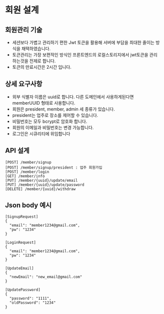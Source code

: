 # 회원 설계

## 회원관리 기술
* 세션보다 가볍고 관리하기 편한 Jwt 토큰을 활용해 서버에 부담을 최대한 줄이는 방식을 채택하였습니다.
* 토큰관리는 가장 보편적인 방식인 프론트엔드의 로컬스토리지에서 jwt토큰을 관리하는것을 전제로 합니다.
* 토큰의 만료시간은 2시간 입니다.

## 상세 요구사항
* 외부 식별자 이름은 uuid로 합니다. 다른 도메인에서 사용하게된다면 memberUUID 형태로 사용합니다.
* 회원은 president, member, admin 세 종류가 있습니다.
* president는 업주로 장소를 제어할 수 있습니다.
* 비밀번호는 모두 bcrypt로 암호화 합니다.
* 회원의 이메일과 비밀번호는 변경 가능합니다.
* 로그인은 시큐리티에 위임합니다

## API 설계
```
[POST] /member/signup
[POST] /member/signup/president : 업주 회원가입
[POST] /member/login
[GET] /member/info
[PUT] /member/{uuid}/update/email
[PUT] /member/{uuid}/update/password
[DELETE] /member/{uuid}/withdraw
```

## Json body 예시
```
[SignupRequest]
{
  "email": "member1234@gmail.com",
  "pw": "1234"
}

[LoginRequest]
{
  "email": "member1234@gmail.com",
  "pw": "1234"
}

[UpdateEmail]
{
  "newEmail": "new_email@gmail.com"
}

[UpdatePassword]
{
  "password": "1111",
  "oldPassword": "1234"
}
```